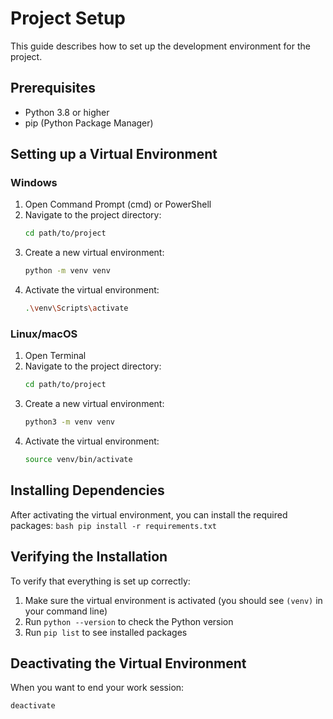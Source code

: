 # Project Setup

This guide describes how to set up the development environment for the project.

## Prerequisites

- Python 3.8 or higher
- pip (Python Package Manager)

## Setting up a Virtual Environment

### Windows

1. Open Command Prompt (cmd) or PowerShell
2. Navigate to the project directory:
   ```bash
   cd path/to/project
   ```
3. Create a new virtual environment:
   ```bash
   python -m venv venv
   ```
4. Activate the virtual environment:
   ```bash
   .\venv\Scripts\activate
   ```

### Linux/macOS

1. Open Terminal
2. Navigate to the project directory:
   ```bash
   cd path/to/project
   ```
3. Create a new virtual environment:
   ```bash
   python3 -m venv venv
   ```
4. Activate the virtual environment:
   ```bash
   source venv/bin/activate
   ```

## Installing Dependencies

After activating the virtual environment, you can install the required packages:
    ```bash
    pip install -r requirements.txt
    ```

## Verifying the Installation

To verify that everything is set up correctly:

1. Make sure the virtual environment is activated (you should see `(venv)` in your command line)
2. Run `python --version` to check the Python version
3. Run `pip list` to see installed packages

## Deactivating the Virtual Environment

When you want to end your work session:

```bash
deactivate
```